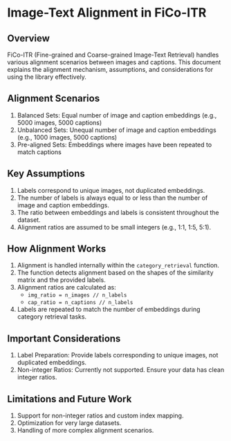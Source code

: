 
# Image-Text Alignment in FiCo-ITR

## Overview

FiCo-ITR (Fine-grained and Coarse-grained Image-Text Retrieval) handles various alignment scenarios between images and captions. This document explains the alignment mechanism, assumptions, and considerations for using the library effectively.

## Alignment Scenarios

1. Balanced Sets: Equal number of image and caption embeddings (e.g., 5000 images, 5000 captions)
2. Unbalanced Sets: Unequal number of image and caption embeddings (e.g., 1000 images, 5000 captions)
3. Pre-aligned Sets: Embeddings where images have been repeated to match captions

## Key Assumptions

1. Labels correspond to unique images, not duplicated embeddings.
2. The number of labels is always equal to or less than the number of image and caption embeddings.
3. The ratio between embeddings and labels is consistent throughout the dataset.
4. Alignment ratios are assumed to be small integers (e.g., 1:1, 1:5, 5:1).

## How Alignment Works

1. Alignment is handled internally within the `category_retrieval` function.
2. The function detects alignment based on the shapes of the similarity matrix and the provided labels.
3. Alignment ratios are calculated as:
   - `img_ratio = n_images // n_labels`
   - `cap_ratio = n_captions // n_labels`
4. Labels are repeated to match the number of embeddings during category retrieval tasks.

## Important Considerations

1. Label Preparation: Provide labels corresponding to unique images, not duplicated embeddings.
2. Non-integer Ratios: Currently not supported. Ensure your data has clean integer ratios.

## Limitations and Future Work

1. Support for non-integer ratios and custom index mapping.
2. Optimization for very large datasets.
3. Handling of more complex alignment scenarios.
